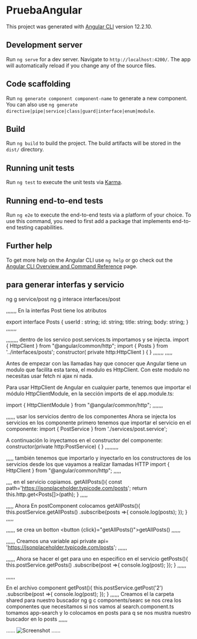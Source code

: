 # PruebaAngular

This project was generated with [Angular CLI](https://github.com/angular/angular-cli) version 12.2.10.

## Development server

Run `ng serve` for a dev server. Navigate to `http://localhost:4200/`. The app will automatically reload if you change any of the source files.

## Code scaffolding

Run `ng generate component component-name` to generate a new component. You can also use `ng generate directive|pipe|service|class|guard|interface|enum|module`.

## Build

Run `ng build` to build the project. The build artifacts will be stored in the `dist/` directory.

## Running unit tests

Run `ng test` to execute the unit tests via [Karma](https://karma-runner.github.io).

## Running end-to-end tests

Run `ng e2e` to execute the end-to-end tests via a platform of your choice. To use this command, you need to first add a package that implements end-to-end testing capabilities.

## Further help

To get more help on the Angular CLI use `ng help` or go check out the [Angular CLI Overview and Command Reference](https://angular.io/cli) page.

## para generar interfas y servicio
ng g service/post
ng g interace interfaces/post


,,,,,,,
En la interfas Post tiene los atributos

export interface Posts {
    userId : string;
    id: string;
    title: string;
    body: string; 
}
,,,,,,,

,,,,,,,,
dentro de los servico 
post.services.ts importamos y se injecta.
import { HttpClient } from "@angular/common/http";
import { Posts } from '../interfaces/posts';
constructor(
      private   http:HttpClient
  ) { }
,,,,,,,
,,,,,

Antes de empezar con las llamadas hay que conocer que Angular tiene un modulo que facilita esta tarea, el modulo es HttpClient. Con este modulo no necesitas usar fetch ni ajax ni nada.

Para usar HttpClient de Angular en cualquier parte, tenemos que importar el módulo HttpClientModule, en la sección imports de el app.module.ts:

import { HttpClientModule } from "@angular/common/http";
,,,,,,,

,,,,,,
usar los servicios dentro de los componentes
Ahora se injecta los servicios en los componente
primero tenemos que importar el servicio en el componente:
import { PostService } from './services/post.service';

A continuación lo inyectamos en el constructor del componente:
constructor(private   http:PostService) { }
,,,,,,,,,


,,,,,
también tenemos que importarlo y inyectarlo en los constructores de los servicios desde los que vayamos a realizar llamadas HTTP
import { HttpClient } from "@angular/common/http";
,,,,,

,,,,
en el servicio copiamos.
getAllPosts(){
    const path='https://jsonplaceholder.typicode.com/posts';
    return this.http.get<Posts[]>(path);
}
,,,,,

,,,,,
Ahora En postComponent colocamos 
getAllPosts(){
  this.postService.getAllPosts()
  .subscribe(posts =>{
      console.log(posts);
    });
}
,,,,,


,,,,,,
se crea un botton
<button {click}="getAllPosts()">getAllPosts()</button>
,,,,,,

,,,,,,
Creamos una variable api
private api= 'https://jsonplaceholder.typicode.com/posts';
,,,,,,

,,,,,,
Ahora se hacer el get para uno en especifico en el servicio
getPosts(){
  this.postService.getPosts()
  .subscribe(post =>{
      console.log(post);
    });
}
,,,,,,

,,,,,,

En el archivo component
getPost(){
  this.postService.getPost('2')
  .subscribe(post =>{
      console.log(post);
  });
}
,,,,,,
Creamos el la carpeta shared para nuestro buscador
ng g c components/searc
se nos crea los componentes que  necesitamos
si nos vamos al search.component.ts
tomamos 
app-search
y lo colocamos en posts
para q se nos mustra nuestro buscador en lo posts
,,,,,,


......
 ![Screenshot](https://drive.google.com/drive/folders/1TuWPTxzI4Y6SfMYBC1Lnn6hOtkoJyuZi)
......


